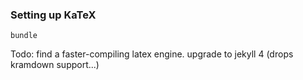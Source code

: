 ### Setting up KaTeX

```
bundle
```

Todo:
find a faster-compiling latex engine. upgrade to jekyll 4 (drops kramdown support...)